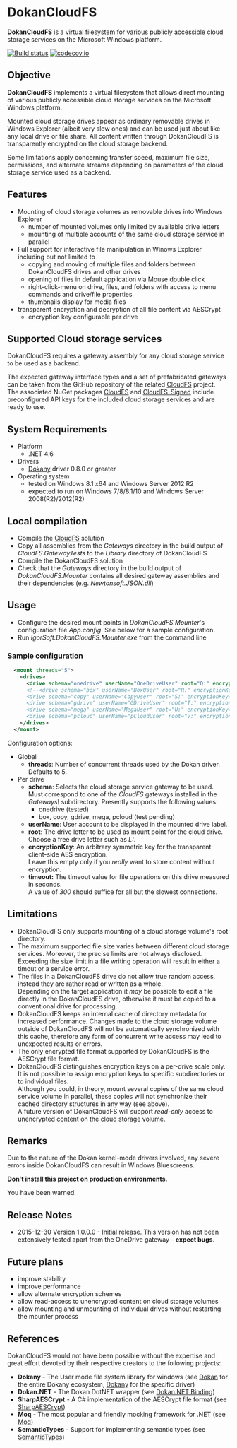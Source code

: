 # DokanCloudFS
**DokanCloudFS** is a virtual filesystem for various publicly accessible cloud storage services on the Microsoft Windows platform.

[![Build status](https://ci.appveyor.com/api/projects/status/o3q79e7w9xfq5xq9/branch/master?svg=true)](https://ci.appveyor.com/project/viciousviper/dokancloudfs)
[![codecov.io](https://codecov.io/github/viciousviper/DokanCloudFS/coverage.svg?branch=master)](https://codecov.io/github/viciousviper/DokanCloudFS?branch=master)

## Objective

**DokanCloudFS** implements a virtual filesystem that allows direct mounting of various publicly accessible cloud storage services on the Microsoft Windows platform.

Mounted cloud storage drives appear as ordinary removable drives in Windows Explorer (albeit very slow ones) and can be used just about like any local drive or file share. All content written through DokanCloudFS is transparently encrypted on the cloud storage backend.

Some limitations apply concerning transfer speed, maximum file size, permissions, and alternate streams depending on parameters of the cloud storage service used as a backend.

## Features

- Mounting of cloud storage volumes as removable drives into Windows Explorer
  - number of mounted volumes only limited by available drive letters
  - mounting of multiple accounts of the same cloud storage service in parallel
- Full support for interactive file manipulation in Winows Explorer including but not limited to
  - copying and moving of multiple files and folders between DokanCloudFS drives and other drives
  - opening of files in default application via Mouse double click
  - right-click-menu on drive, files, and folders with access to menu commands and drive/file properties
  - thumbnails display for media files
- transparent encryption and decryption of all file content via AESCrypt
  - encryption key configurable per drive

## Supported Cloud storage services

DokanCloudFS requires a gateway assembly for any cloud storage service to be used as a backend.

The expected gateway interface types and a set of prefabricated gateways can be taken from the GitHub repository of the related [CloudFS](https://github.com/viciousviper/CloudFS) project.<br />The associated NuGet packages [CloudFS](https://www.nuget.org/packages/CloudFS/) and [CloudFS-Signed](https://www.nuget.org/packages/CloudFS-Signed/) include preconfigured API keys for the included cloud storage services and are ready to use.

## System Requirements

- Platform
  - .NET 4.6
- Drivers
  - [Dokany](https://github.com/dokan-dev/dokany/releases) driver 0.8.0 or greater
- Operating system
  - tested on Windows 8.1 x64 and Windows Server 2012 R2
  - expected to run on Windows 7/8/8.1/10 and Windows Server 2008(R2)/2012(R2)

## Local compilation

- Compile the [CloudFS](https://github.com/viciousviper/CloudFS) solution
- Copy all assemblies from the *Gateways* directory in the build output of *CloudFS.GatewayTests* to the *Library* directory of DokanCloudFS
- Compile the DokanCloudFS solution
- Check that the *Gateways* directory in the build output of *DokanCloudFS.Mounter* contains all desired gateway assemblies and their dependencies (e.g. *Newtonsoft.JSON.dll*)

## Usage

- Configure the desired mount points in *DokanCloudFS.Mounter*'s configuration file *App.config*. See below for a sample configuration.
- Run *IgorSoft.DokanCloudFS.Mounter.exe* from the command line

### Sample configuration

```xml
  <mount threads="5">
    <drives>
      <drive schema="onedrive" userName="OneDriveUser" root="Q:" encryptionKey="MyOneDriveSecret&amp;I" timeout="300" />
      <!--<drive schema="box" userName="BoxUser" root="R:" encryptionKey="MyBoxSecret&amp;I" timeout="300" />
      <drive schema="copy" userName="CopyUser" root="S:" encryptionKey="MyCopySecret&amp;I" timeout="300" />
      <drive schema="gdrive" userName="GDriveUser" root="T:" encryptionKey="MyGDriveSecret&amp;I" timeout="300" />
      <drive schema="mega" userName="MegaUser" root="U:" encryptionKey="MyMegaSecret&amp;I" timeout="300" />
      <drive schema="pcloud" userName="pCloudUser" root="V:" encryptionKey="MypCloudSecret&amp;I" timeout="300" />-->
    </drives>
  </mount>
```

Configuration options:

  - Global
    - **threads**: Number of concurrent threads used by the Dokan driver.<br />Defaults to 5.
  - Per drive
    - **schema**: Selects the cloud storage service gateway to be used.<br />Must correspond to one of the *CloudFS* gateways installed in the *Gateways\\* subdirectory. Presently supports the following values:
      - onedrive (tested)
      - box, copy, gdrive, mega, pcloud (test pending)
    - **userName**: User account to be displayed in the mounted drive label.
    - **root**: The drive letter to be used as mount point for the cloud drive.<br />Choose a free drive letter such as *L:*.
    - **encryptionKey**: An arbitrary symmetric key for the transparent client-side AES encryption.<br />Leave this empty only if you *really* want to store content without encryption.
    - **timeout:** The timeout value for file operations on this drive measured in seconds.<br />A value of *300* should suffice for all but the slowest connections.

## Limitations

  - DokanCloudFS only supports mounting of a cloud storage volume's root directory.
  - The maximum supported file size varies between different cloud storage services. Moreover, the precise limits are not always disclosed.<br />Exceeding the size limit in a file writing operation will result in either a timout or a service error.
  - The files in a DokanCloudFS drive do not allow true random access, instead they are rather read or written as a whole.<br />Depending on the target application it *may* be possible to edit a file directly in the DokanCloudFS drive, otherwise it must be copied to a conventional drive for processing.
  - DokanCloudFS keeps an internal cache of directory metadata for increased performance. Changes made to the cloud storage volume outside of DokanCloudFS will not be automatically synchronized with this cache, therefore any form of concurrent write access may lead to unexpected results or errors.
  - The only encrypted file format supported by DokanCloudFS is the AESCrypt file format.
  - DokanCloudFS distinguishes encryption keys on a per-drive scale only. It is not possible to assign encryption keys to specific subdirectories or to individual files.<br />Although you could, in theory, mount several copies of the same cloud service volume in parallel, these copies will not synchronize their cached directory structures in any way (see above).<br />A future version of DokanCloudFS will support *read-only* access to unencrypted content on the cloud storage volume.

## Remarks

Due to the nature of the Dokan kernel-mode drivers involved, any severe errors inside DokanCloudFS can result in Windows Bluescreens.

**Don't install this project on production environments.**

You have been warned.

## Release Notes

  - 2015-12-30 Version 1.0.0.0 - Initial release. This version has not been extensively tested apart from the OneDrive gateway - **expect bugs**.

## Future plans

- improve stability
- improve performance
- allow alternate encryption schemes
- allow read-access to unencrypted content on cloud storage volumes
- allow mounting and unmounting of individual drives without restarting the mounter process

## References

DokanCloudFS would not have been possible without the expertise and great effort devoted by their respective creators to the following projects:

- **Dokany** - The User mode file system library for windows (see [Dokan](http://dokan-dev.github.io) for the entire Dokany ecosystem, [Dokany](https://github.com/dokan-dev/dokany) for the specific driver)
- **Dokan.NET** - The Dokan DotNET wrapper (see [Dokan.NET Binding](https://github.com/dokan-dev/dokan-dotnet))
- **SharpAESCrypt** - A C# implementation of the AESCrypt file format (see [SharpAESCrypt](https://github.com/kenkendk/sharpaescrypt))
- **Moq** - The most popular and friendly mocking framework for .NET (see [Moq](https://github.com/Moq/moq4))
- **SemanticTypes** - Support for implementing semantic types (see [SemanticTypes](https://github.com/mperdeck/semantictypes))